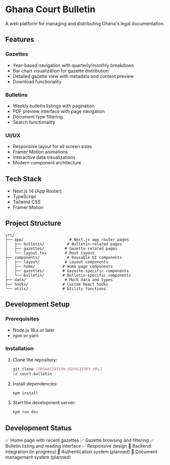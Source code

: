 # Ghana Court Bulletin

A web platform for managing and distributing Ghana's legal documentation.

## Features

### Gazettes
- Year-based navigation with quarterly/monthly breakdown
- Bar chart visualization for gazette distribution
- Detailed gazette view with metadata and content preview
- Download functionality

### Bulletins
- Weekly bulletin listings with pagination
- PDF preview interface with page navigation
- Document type filtering
- Search functionality

### UI/UX
- Responsive layout for all screen sizes
- Framer Motion animations
- Interactive data visualizations
- Modern component architecture

## Tech Stack

- Next.js 14 (App Router)
- TypeScript
- Tailwind CSS
- Framer Motion

## Project Structure

```
src/
├── app/                    # Next.js app router pages
│   ├── bulletin/          # Bulletin-related pages
│   ├── gazettes/         # Gazette-related pages
│   └── layout.tsx        # Root layout
├── components/            # Reusable UI components
│   ├── layout/           # Layout components
│   ├── home/            # Home page components
│   ├── gazettes/        # Gazette-specific components
│   └── bulletin/        # Bulletin-specific components
├── data/                 # Mock data and types
├── hooks/               # Custom React hooks
└── utils/               # Utility functions
```

## Development Setup

### Prerequisites
- Node.js 18.x or later
- npm or yarn

### Installation

1. Clone the repository:
   ```bash
   git clone [ORGANIZATION_REPOSITORY_URL]
   cd court-bulletin
   ```

2. Install dependencies:
   ```bash
   npm install
   ```

3. Start the development server:
   ```bash
   npm run dev
   ```

## Development Status

✅ Home page with recent gazettes
✅ Gazette browsing and filtering
✅ Bulletin listing and reading interface
✅ Responsive design
🚧 Backend integration (in progress)
🚧 Authentication system (planned)
🚧 Document management system (planned)

